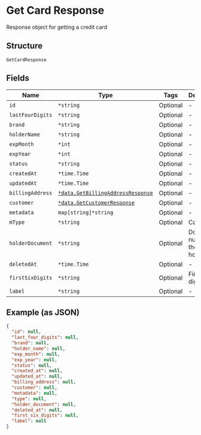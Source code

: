 
# Get Card Response

Response object for getting a credit card

## Structure

`GetCardResponse`

## Fields

| Name | Type | Tags | Description |
|  --- | --- | --- | --- |
| `id` | `*string` | Optional | - |
| `lastFourDigits` | `*string` | Optional | - |
| `brand` | `*string` | Optional | - |
| `holderName` | `*string` | Optional | - |
| `expMonth` | `*int` | Optional | - |
| `expYear` | `*int` | Optional | - |
| `status` | `*string` | Optional | - |
| `createdAt` | `*time.Time` | Optional | - |
| `updatedAt` | `*time.Time` | Optional | - |
| `billingAddress` | [`*data.GetBillingAddressResponse`](../../doc/models/get-billing-address-response.md) | Optional | - |
| `customer` | [`*data.GetCustomerResponse`](../../doc/models/get-customer-response.md) | Optional | - |
| `metadata` | `map[string]*string` | Optional | - |
| `mType` | `*string` | Optional | Card type |
| `holderDocument` | `*string` | Optional | Document number for the card's holder |
| `deletedAt` | `*time.Time` | Optional | - |
| `firstSixDigits` | `*string` | Optional | First six digits |
| `label` | `*string` | Optional | - |

## Example (as JSON)

```json
{
  "id": null,
  "last_four_digits": null,
  "brand": null,
  "holder_name": null,
  "exp_month": null,
  "exp_year": null,
  "status": null,
  "created_at": null,
  "updated_at": null,
  "billing_address": null,
  "customer": null,
  "metadata": null,
  "type": null,
  "holder_document": null,
  "deleted_at": null,
  "first_six_digits": null,
  "label": null
}
```

